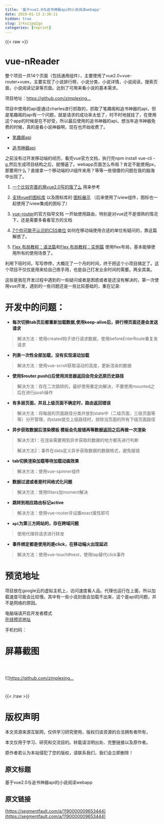 ```yaml
---
title: '基于vue2.0与追书神器api的小说阅读webapp' 
date: 2019-01-13 2:30:11
hidden: true
slug: 2rkxzjpq1ga
categories: [reprint]
---
```


{{< raw >}}

                    
<h1 id="articleHeader0">vue-nReader</h1>
<p>整个项目一共14个页面（包括通用组件），主要使用了vue2.0+vue-router+vuex，主要实现了小说排行榜，小说分类，小说详情，小说阅读，搜索页面，小说阅读记录等页面。达到了可用来看小说的基本需求。</p>
<p>项目地址：<a href="https://github.com/zimplexing/vue-nReader" rel="nofollow noreferrer" target="_blank">https://github.com/zimplexing...</a></p>
<p>项目中使用的api是通过charles进行抓取的，抓取了笔趣阁和追书神器的api，但是笔趣阁的api有一个问题，就是请求的成功率太低了，时不时地就挂了，在使用这个app的时候是在不好受，所以最后使用的追书神器的api，想当年追书神器免费的时候，真的是看小说神器啊，现在也开始收费了。</p>
<ul>
<li><p><a href="http://zhangxin.loan/2017/04/03/biquge-api/" rel="nofollow noreferrer" target="_blank">笔趣阁api</a></p></li>
<li><p><a href="https://github.com/zimplexing/vue-nReader/blob/master/src/libs/api.js" rel="nofollow noreferrer" target="_blank">追书神器api</a></p></li>
</ul>
<p>​之前没有过开发移动端的经历，看完vue官方文档，执行完npm install vue-cli -g,然后生成项目结构之后，就懵逼了。webapp页面怎么布局？肯定不能使用px，那要用什么？直接拿一个移动端的UI组件来用？等等一些很傻的问题在我的脑海中出现了。</p>
<ol>
<li><p><a href="https://github.com/bailicangdu/vue2-elm" rel="nofollow noreferrer" target="_blank">一个比较完善的用vue2.0写的饿了么</a> 用来参考</p></li>
<li><p><a href="https://github.com/Justineo/vue-awesome" rel="nofollow noreferrer" target="_blank">支持vue的图标库</a> 以及图标库的 <a href="http://fontawesome.io/icons/" rel="nofollow noreferrer" target="_blank">图标展示</a> （后来使用了iview组件，图标也一起使用了iview集成的图标了）</p></li>
<li><p><a href="http://router.vuejs.org/zh-cn/api/router-link.html" rel="nofollow noreferrer" target="_blank">vue-router</a>的官方指导文档 一开始使用路由，特别是对vue还不是很熟的情况下，还是需要多看看官方的文档</p></li>
<li><p><a href="https://github.com/simaQ/cssfun/issues/1" rel="nofollow noreferrer" target="_blank">7个你可能不认识的CSS单位</a> 如何在移动端使用合适的单位有疑问的，靠这篇解惑了。</p></li>
<li><p><a href="http://www.ruanyifeng.com/blog/2015/07/flex-grammar.html" rel="nofollow noreferrer" target="_blank">Flex 布局教程：语法篇</a>和<a href="http://www.ruanyifeng.com/blog/2015/07/flex-examples.html" rel="nofollow noreferrer" target="_blank">Flex 布局教程：实例篇</a> 使用flex布局，基本能够使用所有的使用场景了。</p></li>
</ol>
<p>利用下班时间，写写停停，大概花了一个月的时间，终于把这个小项目搞定了。这个项目不仅仅是用来给自己练手用，也是自己打发业余时间的需要。两全其美。</p>
<p>这些是我在开发过程中遇到的一些疑问或者是困惑或者是还没有解决的，第一次使用vue开发，遇到的一些问题还是一些比较基础的，重在记录:</p>
<h1 id="articleHeader1">开发中的问题：</h1>
<ul><li><p><strong>每次切换tab页后都重新加载数据,使用keep-alive后，排行榜页面还是会发送请求</strong></p></li></ul>
<blockquote><p>解决方法：使用created钩子进行请求数据，使用beforeEnterRoute重复发请求</p></blockquote>
<ul><li><p><strong>列表一次性全部加载，没有实现滚动加载</strong></p></li></ul>
<blockquote><p>解决方法：使用vue-scroll获取滚动的高度，更新渲染的数据</p></blockquote>
<ul><li><p><strong>使用$router.push()后使用浏览器返回会完全还原历史路径</strong></p></li></ul>
<blockquote><p>解决方法：存在二次跳转的，最好使用重定向解决，不要使用mounted之后在进行push操作</p></blockquote>
<ul><li><p><strong>有多层页面，并且上级页面不确定时，路由返回错误</strong></p></li></ul>
<blockquote><p>解决方法：将每层的页面路径分类并放到state中（二级页面，三级页面等等）分开管理，向state提交上级路径时，排除当页面的所有下级页面路径</p></blockquote>
<ul><li><p><strong>异步获取数据后渲染模板 模板会先报错再等数据返回之后再做一次渲染</strong></p></li></ul>
<blockquote>
<p>解决方法1：在渲染需要用到异步获取的数据的地方都先进行判断</p>
<p>解决方法2：事件在data定义异步获取数据的数据格式，避免报错</p>
</blockquote>
<ul><li><p><strong>tab切换渲染加载等待加载动画效果</strong></p></li></ul>
<blockquote><p>解决方法：使用vue-spinner组件</p></blockquote>
<ul><li><p><strong>数据过滤或者是时间格式化问题</strong></p></li></ul>
<blockquote><p>解决方法：使用filters加moment解决</p></blockquote>
<ul><li><p><strong>跳转到相应路由标记active</strong></p></li></ul>
<blockquote><p>解决方法：使用vue-router并设置exact属性即可</p></blockquote>
<ul><li><p><strong><code>api</code>为第三方网站的，存在跨域问题</strong></p></li></ul>
<blockquote><p>使用代理将请求进行转发</p></blockquote>
<ul><li><p><strong>事件绑定都是使用的是click，在移动端火出现延迟</strong></p></li></ul>
<blockquote><p>解决方法：使用vue-touch#next，使用tap替代click事件</p></blockquote>
<h1 id="articleHeader2">预览地址</h1>
<p>项目放在google云的虚拟主机上，访问速度看人品。代理也运行在上面，所以加载速度可能会比较慢。其中有一些小说封面会加载不出来，这个是api的问题，并不是网络的原因。</p>
<p>电脑端请开启开发者模式<br><a href="http://35.189.165.140:8080/" rel="nofollow noreferrer" target="_blank">在线预览地址</a></p>
<p>手机扫码：<br><span class="img-wrap"><img data-src="/img/remote/1460000009653459?w=250&amp;h=250" src="https://static.alili.tech/img/remote/1460000009653459?w=250&amp;h=250" alt="" title="" style="cursor: pointer; display: inline;"></span></p>
<h1 id="articleHeader3">屏幕截图</h1>
<p><span class="img-wrap"><img data-src="/img/remote/1460000009653488?w=637&amp;h=1133" src="https://static.alili.tech/img/remote/1460000009653488?w=637&amp;h=1133" alt="" title="" style="cursor: pointer; display: inline;"></span></p>
<p><span class="img-wrap"><img data-src="/img/remote/1460000009653490?w=637&amp;h=1133" src="https://static.alili.tech/img/remote/1460000009653490?w=637&amp;h=1133" alt="" title="" style="cursor: pointer; display: inline;"></span></p>
<p><span class="img-wrap"><img data-src="/img/remote/1460000009653491?w=637&amp;h=1133" src="https://static.alili.tech/img/remote/1460000009653491?w=637&amp;h=1133" alt="" title="" style="cursor: pointer; display: inline;"></span></p>
<p>![]<a href="https://github.com/zimplexing/vue-nReader/blob/master/screenshot/book.png?raw=true)" rel="nofollow noreferrer" target="_blank">https://github.com/zimplexing...</a></p>
<p><span class="img-wrap"><img data-src="/img/remote/1460000009653492?w=637&amp;h=1133" src="https://static.alili.tech/img/remote/1460000009653492?w=637&amp;h=1133" alt="" title="" style="cursor: pointer; display: inline;"></span></p>
<p><span class="img-wrap"><img data-src="/img/remote/1460000009653493?w=637&amp;h=1133" src="https://static.alili.tech/img/remote/1460000009653493?w=637&amp;h=1133" alt="" title="" style="cursor: pointer; display: inline;"></span></p>

                
{{< /raw >}}

# 版权声明
本文资源来源互联网，仅供学习研究使用，版权归该资源的合法拥有者所有，

本文仅用于学习、研究和交流目的。转载请注明出处、完整链接以及原作者。

原作者若认为本站侵犯了您的版权，请联系我们，我们会立即删除！

## 原文标题
基于vue2.0与追书神器api的小说阅读webapp

## 原文链接
[https://segmentfault.com/a/1190000009653444](https://segmentfault.com/a/1190000009653444)

